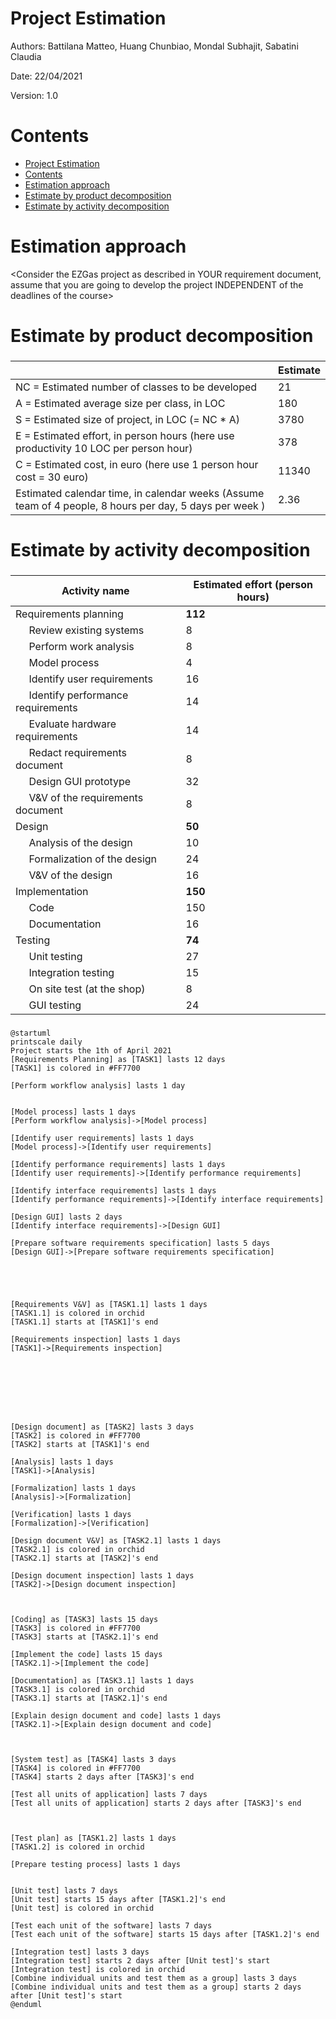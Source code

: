 # Project Estimation  
Authors: Battilana Matteo, Huang Chunbiao, Mondal Subhajit, Sabatini Claudia

Date: 22/04/2021

Version: 1.0
# Contents
- [Project Estimation](#project-estimation)
- [Contents](#contents)
- [Estimation approach](#estimation-approach)
- [Estimate by product decomposition](#estimate-by-product-decomposition)
- [Estimate by activity decomposition](#estimate-by-activity-decomposition)

# Estimation approach
<Consider the EZGas  project as described in YOUR requirement document, assume that you are going to develop the project INDEPENDENT of the deadlines of the course>
# Estimate by product decomposition
###
|             | Estimate                        |             
| ----------- | ------------------------------- |  
| NC =  Estimated number of classes to be developed   |               21          |             
|  A = Estimated average size per class, in LOC       |           180                 |
| S = Estimated size of project, in LOC (= NC * A) | 3780 |   
| E = Estimated effort, in person hours (here use productivity 10 LOC per person hour)  |                378                     |   
| C = Estimated cost, in euro (here use 1 person hour cost = 30 euro) | 11340 |
| Estimated calendar time, in calendar weeks (Assume team of 4 people, 8 hours per day, 5 days per week ) |               2.36     |               
# Estimate by activity decomposition
###
|         Activity name    | Estimated effort (person hours)   |             
| ----------- | ------------------------------- |
| Requirements planning | **112**|
| &nbsp;&nbsp;&nbsp;&nbsp;&nbsp;Review existing systems | 8 |
| &nbsp;&nbsp;&nbsp;&nbsp;&nbsp;Perform work analysis | 8 |
| &nbsp;&nbsp;&nbsp;&nbsp;&nbsp;Model process | 4 |
| &nbsp;&nbsp;&nbsp;&nbsp;&nbsp;Identify user requirements | 16 |
| &nbsp;&nbsp;&nbsp;&nbsp;&nbsp;Identify performance requirements | 14 |
| &nbsp;&nbsp;&nbsp;&nbsp;&nbsp;Evaluate hardware requirements  | 14 |
| &nbsp;&nbsp;&nbsp;&nbsp;&nbsp;Redact requirements document  | 8 |
| &nbsp;&nbsp;&nbsp;&nbsp;&nbsp;Design GUI prototype  | 32 |
| &nbsp;&nbsp;&nbsp;&nbsp;&nbsp;V&V of the requirements document  | 8 |
| Design | **50** |
| &nbsp;&nbsp;&nbsp;&nbsp;&nbsp;Analysis of the design | 10 |
| &nbsp;&nbsp;&nbsp;&nbsp;&nbsp;Formalization of the design | 24 |
| &nbsp;&nbsp;&nbsp;&nbsp;&nbsp;V&V of the design | 16 |
| Implementation | **150** |
| &nbsp;&nbsp;&nbsp;&nbsp;&nbsp;Code | 150 |
| &nbsp;&nbsp;&nbsp;&nbsp;&nbsp;Documentation | 16 |
| Testing | **74** |
| &nbsp;&nbsp;&nbsp;&nbsp;&nbsp;Unit testing | 27  |
| &nbsp;&nbsp;&nbsp;&nbsp;&nbsp;Integration testing | 15 |
| &nbsp;&nbsp;&nbsp;&nbsp;&nbsp;On site test (at the shop) | 8 |
| &nbsp;&nbsp;&nbsp;&nbsp;&nbsp;GUI testing | 24 |
###
```plantuml
@startuml
printscale daily
Project starts the 1th of April 2021
[Requirements Planning] as [TASK1] lasts 12 days
[TASK1] is colored in #FF7700

[Perform workflow analysis] lasts 1 day


[Model process] lasts 1 days
[Perform workflow analysis]->[Model process]

[Identify user requirements] lasts 1 days
[Model process]->[Identify user requirements]

[Identify performance requirements] lasts 1 days
[Identify user requirements]->[Identify performance requirements]

[Identify interface requirements] lasts 1 days
[Identify performance requirements]->[Identify interface requirements]

[Design GUI] lasts 2 days
[Identify interface requirements]->[Design GUI]

[Prepare software requirements specification] lasts 5 days
[Design GUI]->[Prepare software requirements specification]





[Requirements V&V] as [TASK1.1] lasts 1 days
[TASK1.1] is colored in orchid
[TASK1.1] starts at [TASK1]'s end

[Requirements inspection] lasts 1 days
[TASK1]->[Requirements inspection]








[Design document] as [TASK2] lasts 3 days
[TASK2] is colored in #FF7700
[TASK2] starts at [TASK1]'s end

[Analysis] lasts 1 days
[TASK1]->[Analysis]

[Formalization] lasts 1 days
[Analysis]->[Formalization]

[Verification] lasts 1 days
[Formalization]->[Verification]

[Design document V&V] as [TASK2.1] lasts 1 days
[TASK2.1] is colored in orchid
[TASK2.1] starts at [TASK2]'s end

[Design document inspection] lasts 1 days
[TASK2]->[Design document inspection]



[Coding] as [TASK3] lasts 15 days
[TASK3] is colored in #FF7700
[TASK3] starts at [TASK2.1]'s end

[Implement the code] lasts 15 days
[TASK2.1]->[Implement the code]

[Documentation] as [TASK3.1] lasts 1 days
[TASK3.1] is colored in orchid
[TASK3.1] starts at [TASK2.1]'s end

[Explain design document and code] lasts 1 days
[TASK2.1]->[Explain design document and code]



[System test] as [TASK4] lasts 3 days
[TASK4] is colored in #FF7700
[TASK4] starts 2 days after [TASK3]'s end

[Test all units of application] lasts 7 days
[Test all units of application] starts 2 days after [TASK3]'s end



[Test plan] as [TASK1.2] lasts 1 days
[TASK1.2] is colored in orchid

[Prepare testing process] lasts 1 days


[Unit test] lasts 7 days
[Unit test] starts 15 days after [TASK1.2]'s end 
[Unit test] is colored in orchid

[Test each unit of the software] lasts 7 days
[Test each unit of the software] starts 15 days after [TASK1.2]'s end 

[Integration test] lasts 3 days
[Integration test] starts 2 days after [Unit test]'s start 
[Integration test] is colored in orchid
[Combine individual units and test them as a group] lasts 3 days
[Combine individual units and test them as a group] starts 2 days after [Unit test]'s start
@enduml
```

